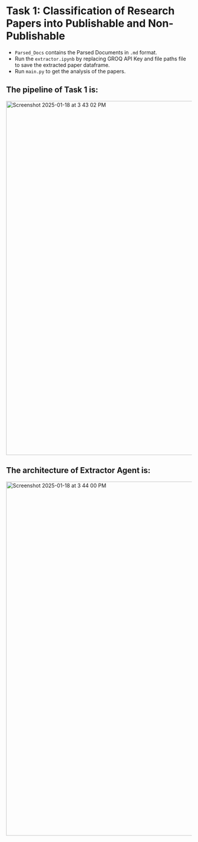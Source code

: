 # Task 1: Classification of Research Papers into Publishable and Non-Publishable

* `Parsed_Docs` contains the Parsed Documents in `.md` format.<br>
* Run the `extractor.ipynb` by replacing GROQ API Key and file paths file to save the extracted paper dataframe.<br>
* Run  `main.py` to get the analysis of the papers.<br>

## The pipeline of Task 1 is:<br>
<img width="958" alt="Screenshot 2025-01-18 at 3 43 02 PM" src="https://github.com/user-attachments/assets/b3fb387d-9cf8-4361-871e-c67c3ad5747b" />
<br>

## The architecture of Extractor Agent is:<br>

<img width="958" alt="Screenshot 2025-01-18 at 3 44 00 PM" src="https://github.com/user-attachments/assets/77c4b3bf-5e28-4b8d-8c02-29e166b365b7" />
